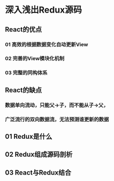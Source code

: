 # 深入浅出Redux源码

## React的优点
### 01 高效的根据数据变化自动更新View
### 02 完善的View模块化机制
### 03 完整的同构体系

## React的缺点

### 数据单向流动，只能父->子，而不能从子->父，
### 广泛流行的双向数据流，无法预测谁更新的数据

## 01 Redux是什么

## 02 Redux组成源码剖析

## 03 React与Redux结合

